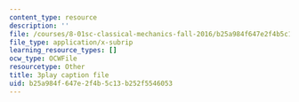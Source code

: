 ```yaml
---
content_type: resource
description: ''
file: /courses/8-01sc-classical-mechanics-fall-2016/b25a984f647e2f4b5c13b252f5546053_2oK7Eb0YZ9U.srt
file_type: application/x-subrip
learning_resource_types: []
ocw_type: OCWFile
resourcetype: Other
title: 3play caption file
uid: b25a984f-647e-2f4b-5c13-b252f5546053
---
```

